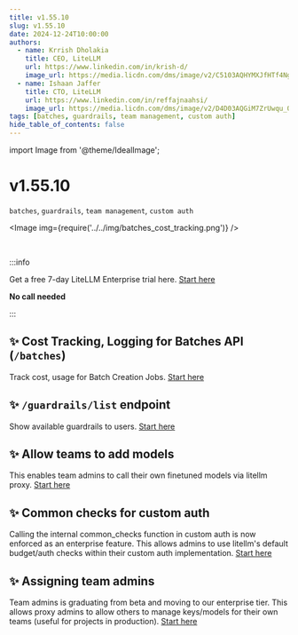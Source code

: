 ```yaml
---
title: v1.55.10
slug: v1.55.10
date: 2024-12-24T10:00:00
authors:
  - name: Krrish Dholakia
    title: CEO, LiteLLM
    url: https://www.linkedin.com/in/krish-d/
    image_url: https://media.licdn.com/dms/image/v2/C5103AQHYMXJfHTf4Ng/profile-displayphoto-shrink_800_800/profile-displayphoto-shrink_800_800/0/1517455593871?e=1741824000&v=beta&t=udmat6jS-s3EQZp1DTykf7NZmf-3sefD_I9B1aMjE5Y
  - name: Ishaan Jaffer
    title: CTO, LiteLLM
    url: https://www.linkedin.com/in/reffajnaahsi/
    image_url: https://media.licdn.com/dms/image/v2/D4D03AQGiM7ZrUwqu_Q/profile-displayphoto-shrink_800_800/profile-displayphoto-shrink_800_800/0/1675971026692?e=1741824000&v=beta&t=eQnRdXPJo4eiINWTZARoYTfqh064pgZ-E21pQTSy8jc
tags: [batches, guardrails, team management, custom auth]
hide_table_of_contents: false
---
```


import Image from '@theme/IdealImage';

# v1.55.10

`batches`, `guardrails`, `team management`, `custom auth`


<Image img={require('../../img/batches_cost_tracking.png')} />

<br/>

:::info

Get a free 7-day LiteLLM Enterprise trial here. [Start here](https://www.litellm.ai/#trial)

**No call needed**

:::

## ✨ Cost Tracking, Logging for Batches API (`/batches`)

Track cost, usage for Batch Creation Jobs. [Start here](https://docs.litellm.ai/docs/batches)

## ✨ `/guardrails/list` endpoint 

Show available guardrails to users. [Start here](https://litellm-api.up.railway.app/#/Guardrails)


## ✨ Allow teams to add models

This enables team admins to call their own finetuned models via litellm proxy. [Start here](https://docs.litellm.ai/docs/proxy/team_model_add)


## ✨ Common checks for custom auth

Calling the internal common_checks function in custom auth is now enforced as an enterprise feature. This allows admins to use litellm's default budget/auth checks within their custom auth implementation. [Start here](https://docs.litellm.ai/docs/proxy/virtual_keys#custom-auth)


## ✨ Assigning team admins

Team admins is graduating from beta and moving to our enterprise tier. This allows proxy admins to allow others to manage keys/models for their own teams (useful for projects in production). [Start here](https://docs.litellm.ai/docs/proxy/virtual_keys#restricting-key-generation)



